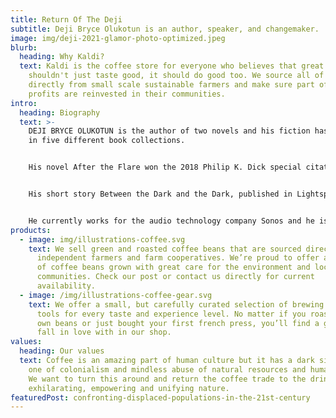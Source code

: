 ```yaml
---
title: Return Of The Deji
subtitle: Deji Bryce Olukotun is an author, speaker, and changemaker.
image: img/deji-2021-glamor-photo-optimized.jpeg
blurb:
  heading: Why Kaldi?
  text: Kaldi is the coffee store for everyone who believes that great coffee
    shouldn't just taste good, it should do good too. We source all of our beans
    directly from small scale sustainable farmers and make sure part of the
    profits are reinvested in their communities.
intro:
  heading: Biography
  text: >-
    DEJI BRYCE OLUKOTUN is the author of two novels and his fiction has appeared
    in five different book collections.


    His novel After the Flare won the 2018 Philip K. Dick special citation, and was chosen as one of the best books of 2017 by The Guardian, The Washington Post, Syfy.com, Tor.com, Kirkus Reviews, among others.


    His short story Between the Dark and the Dark, published in Lightspeed, was selected by editor Diana Gabaldon for Best American Science Fiction and Fantasy 2020 (Houghton Mifflin Harcourt).


    He currently works for the audio technology company Sonos and he is a Future Tense Fellow at New America.
products:
  - image: img/illustrations-coffee.svg
    text: We sell green and roasted coffee beans that are sourced directly from
      independent farmers and farm cooperatives. We’re proud to offer a variety
      of coffee beans grown with great care for the environment and local
      communities. Check our post or contact us directly for current
      availability.
  - image: /img/illustrations-coffee-gear.svg
    text: We offer a small, but carefully curated selection of brewing gear and
      tools for every taste and experience level. No matter if you roast your
      own beans or just bought your first french press, you’ll find a gadget to
      fall in love with in our shop.
values:
  heading: Our values
  text: Coffee is an amazing part of human culture but it has a dark side too –
    one of colonialism and mindless abuse of natural resources and human lives.
    We want to turn this around and return the coffee trade to the drink’s
    exhilarating, empowering and unifying nature.
featuredPost: confronting-displaced-populations-in-the-21st-century
---
```

